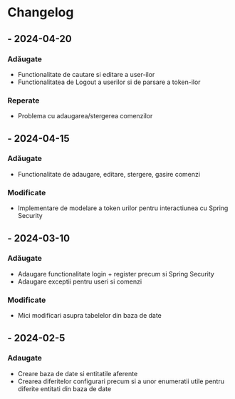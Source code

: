 # Changelog

##  - 2024-04-20

### Adăugate
- Functionalitate de cautare si editare a user-ilor
- Functionalitatea de Logout a userilor si de parsare a token-ilor

### Reperate
- Problema cu adaugarea/stergerea comenzilor
##  - 2024-04-15

### Adăugate
- Functionalitate de adaugare, editare, stergere, gasire comenzi

### Modificate
- Implementare de modelare a token urilor pentru interactiunea cu Spring Security

##  - 2024-03-10

### Adăugate
- Adaugare functionalitate login + register
precum si Spring Security
- Adaugare exceptii pentru useri si comenzi

### Modificate
- Mici modificari asupra tabelelor din baza de date

##  - 2024-02-5

### Adaugate
- Creare baza de date si entitatile aferente
- Crearea diferitelor configurari precum si a unor enumeratii utile pentru diferite entitati din baza de date